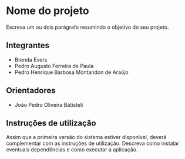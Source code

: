 # Nome do projeto
Escreva um ou dois parágrafo resumindo o objetivo do seu projeto.

## Integrantes
* Brenda Evers
* Pedro Augusto Ferreira de Paula
* Pedro Henrique Barbosa Montandon de Araújo

## Orientadores
* João Pedro Oliveira Batisteli

## Instruções de utilização
Assim que a primeira versão do sistema estiver disponível, deverá complementar com as instruções de utilização. Descreva como instalar eventuais dependências e como executar a aplicação.
